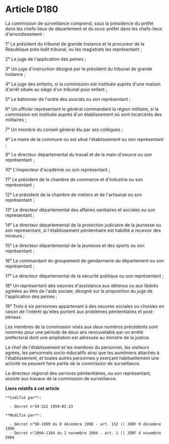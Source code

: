 # Article D180

La commission de surveillance comprend, sous la présidence du préfet dans les chefs-lieux de département et du sous-préfet
dans les chefs-lieux d'arrondissement :

1° Le président du tribunal de grande instance et le procureur de la République près ledit tribunal, ou les magistrats les
représentant ;

2° Le juge de l'application des peines ;

3° Un juge d'instruction désigné par le président du tribunal de grande instance ;

4° Le juge des enfants, si la commission est instituée auprès d'une maison d'arrêt située au siège d'un tribunal pour
enfant ;

5° Le bâtonnier de l'ordre des avocats ou son représentant ;

6° Un officier représentant le général commandant la région militaire, si la commission est instituée auprès d'un
établissement où sont incarcérés des militaires ;

7° Un membre du conseil général élu par ses collègues ;

8° Le maire de la commune où est situé l'établissement ou son représentant ;

9° Le directeur départemental du travail et de la main-d'oeuvre ou son représentant ;

10° L'inspecteur d'académie ou son représentant ;

11° Le président de la chambre de commerce et d'industrie ou son représentant ;

12° Le président de la chambre de métiers et de l'artisanat ou son représentant ;

13° Le directeur départemental des affaires sanitaires et sociales ou son représentant ;

14° Le directeur départemental de la protection judiciaire de la jeunesse ou son représentant, si l'établissement
pénitentiaire est habilité à recevoir des mineurs ;

15° Le directeur départemental de la jeunesse et des sports ou son représentant ;

16° Le commandant du groupement de gendarmerie du département ou son représentant ;

17° Le directeur départemental de la sécurité publique ou son représentant ;

18° Un représentant des oeuvres d'assistance aux détenus ou aux libérés agréées au titre de l'aide sociale, désigné sur la
proposition du juge de l'application des peines ;

19° Trois à six personnes appartenant à des oeuvres sociales ou choisies en raison de l'intérêt qu'elles portent aux
problèmes pénitentiaires et post-pénaux.

Les membres de la commission visés aux deux numéros précédents sont nommés pour une période de deux ans renouvelable par un
arrêté préfectoral dont une ampliation est adressée au ministre de la justice.

Le chef de l'établissement et les membres du personnel, les visiteurs agréés, les personnels socio-éducatifs ainsi que les
aumôniers attachés à l'établissement, et toutes autres personnes y exerçant habituellement une activité ne peuvent faire
partie de la commission de surveillance.

Le directeur régional des services pénitentiaires, ou son représentant, assiste aux travaux de la commission de surveillance.

**Liens relatifs à cet article**

	**Codifié par**:

	  - Décret n°59-322 1959-02-23

	**Modifié par**:

	  - Décret n°98-1099 du 8 décembre 1998 - art. 152 () JORF 9 décembre 1998
	  - Décret n°2004-1164 du 2 novembre 2004 - art. 1 () JORF 4 novembre 2004
